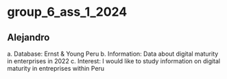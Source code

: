 # group_6_ass_1_2024
## Alejandro
a. Database: Ernst & Young Peru
b. Information: Data about digital maturity in enterprises in 2022
c. Interest: I would like to study information on digital maturity in entreprises within Peru
